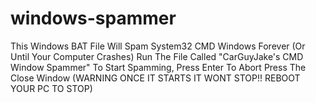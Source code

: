 # windows-spammer
This Windows BAT File Will Spam System32 CMD Windows Forever (Or Until Your Computer Crashes) Run The File Called "CarGuyJake's CMD Window Spammer" To Start Spamming, Press Enter To Abort Press The Close Window (WARNING ONCE IT STARTS IT WONT STOP!! REBOOT YOUR PC TO STOP)
